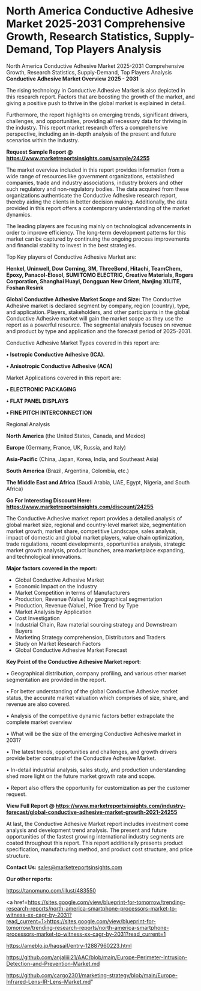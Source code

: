# North America Conductive Adhesive Market 2025-2031 Comprehensive Growth, Research Statistics, Supply-Demand,  Top Players Analysis
 North America Conductive Adhesive Market 2025-2031 Comprehensive Growth, Research Statistics, Supply-Demand,  Top Players Analysis
<Strong> Conductive Adhesive Market Overview 2025 - 2031</strong>

The rising technology in Conductive Adhesive Market is also depicted in this research report. Factors that are boosting the growth of the market, and giving a positive push to thrive in the global market is explained in detail.

Furthermore, the report highlights on emerging trends, significant drivers, challenges, and opportunities, providing all necessary data for thriving in the industry. This report market research offers a comprehensive perspective, including an in-depth analysis of the present and future scenarios within the industry.

<strong>Request Sample Report @ <a href=https://www.marketreportsinsights.com/sample/24255>https://www.marketreportsinsights.com/sample/24255</a></strong>

The market overview included in this report provides information from a wide range of resources like government organizations, established companies, trade and industry associations, industry brokers and other such regulatory and non-regulatory bodies. The data acquired from these organizations authenticate the Conductive Adhesive research report, thereby aiding the clients in better decision making. Additionally, the data provided in this report offers a contemporary understanding of the market dynamics.

The leading players are focusing mainly on technological advancements in order to improve efficiency. The long-term development patterns for this market can be captured by continuing the ongoing process improvements and financial stability to invest in the best strategies.

Top Key players of Conductive Adhesive Market are:

<strong>Henkel, Uninwell, Dow Corning, 3M, ThreeBond, Hitachi, TeamChem, Epoxy, Panacol-Elosol, SUMITOMO ELECTRIC, Creative Materials, Rogers Corporation, Shanghai Huayi, Dongguan New Orient, Nanjing XILITE, Foshan Resink</strong>

<strong><b>Global Conductive Adhesive Market Scope and Size:</b></strong>
The Conductive Adhesive market is declared segment by company, region (country), type, and application. Players, stakeholders, and other participants in the global Conductive Adhesive market will gain the market scope as they use the report as a powerful resource. The segmental analysis focuses on revenue and product by type and application and the forecast period of 2025-2031.

Conductive Adhesive Market Types covered in this report are:

<strong>• Isotropic Conductive Adhesive (ICA).

• Anisotropic Conductive Adhesive (ACA)</strong>

Market Applications covered in this report are:

<strong>• ELECTRONIC PACKAGING

• FLAT PANEL DISPLAYS

• FINE PITCH INTERCONNECTION</strong> 

Regional Analysis

<strong>North America</strong> (the United States, Canada, and Mexico)

<strong>Europe</strong> (Germany, France, UK, Russia, and Italy)

<strong>Asia-Pacific</strong> (China, Japan, Korea, India, and Southeast Asia)

<strong>South America</strong> (Brazil, Argentina, Colombia, etc.)

<strong>The Middle East and Africa</strong> (Saudi Arabia, UAE, Egypt, Nigeria, and South Africa)

<strong>Go For Interesting Discount Here: <a href=https://www.marketreportsinsights.com/discount/24255>https://www.marketreportsinsights.com/discount/24255</a></strong>

The Conductive Adhesive market report provides a detailed analysis of global market size, regional and country-level market size, segmentation market growth, market share, competitive Landscape, sales analysis, impact of domestic and global market players, value chain optimization, trade regulations, recent developments, opportunities analysis, strategic market growth analysis, product launches, area marketplace expanding, and technological innovations.

<strong><b>Major factors covered in the report:</b></strong>
<ul>
  <li>Global Conductive Adhesive Market </li>
  <li>Economic Impact on the Industry</li>
  <li>Market Competition in terms of Manufacturers</li>
  <li>Production, Revenue (Value) by geographical segmentation</li>
  <li>Production, Revenue (Value), Price Trend by Type</li>
  <li>Market Analysis by Application</li>
  <li>Cost Investigation</li>
  <li>Industrial Chain, Raw material sourcing strategy and Downstream Buyers</li>
  <li>Marketing Strategy comprehension, Distributors and Traders</li>
  <li>Study on Market Research Factors</li>
  <li>Global Conductive Adhesive Market Forecast</li>
</ul>

<strong><b>Key Point of the Conductive Adhesive Market report:</b></strong>

• Geographical distribution, company profiling, and various other market segmentation are provided in the report.

• For better understanding of the global Conductive Adhesive market status, the accurate market valuation which comprises of size, share, and revenue are also covered.

• Analysis of the competitive dynamic factors better extrapolate the complete market overview

• What will be the size of the emerging Conductive Adhesive market in 2031?

• The latest trends, opportunities and challenges, and growth drivers provide better construal of the Conductive Adhesive Market.

• In-detail industrial analysis, sales study, and production understanding shed more light on the future market growth rate and scope.

• Report also offers the opportunity for customization as per the customer request.

<strong><b>View Full Report @ <a href=https://www.marketreportsinsights.com/industry-forecast/global-conductive-adhesive-market-growth-2021-24255>https://www.marketreportsinsights.com/industry-forecast/global-conductive-adhesive-market-growth-2021-24255</a></b></strong>


At last, the Conductive Adhesive Market report includes investment come analysis and development trend analysis. The present and future opportunities of the fastest growing international industry segments are coated throughout this report. This report additionally presents product specification, manufacturing method, and product cost structure, and price structure.

<strong>Contact Us:</strong>
sales@marketreportsinsights.com

<strong>Our other reports:</strong>

<a href=https://tanomuno.com/illust/483550>https://tanomuno.com/illust/483550</a>

<a href=https://sites.google.com/view/blueprint-for-tomorrow/trending-research-reports/north-america-smartphone-processors-market-to-witness-xx-cagr-by-2031?read_current=1>https://sites.google.com/view/blueprint-for-tomorrow/trending-research-reports/north-america-smartphone-processors-market-to-witness-xx-cagr-by-2031?read_current=1</a>

<a href=https://ameblo.jp/haqsaif/entry-12887960223.html>https://ameblo.jp/haqsaif/entry-12887960223.html</a>

<a href=https://github.com/anjaliiii21/AAC/blob/main/Europe-Perimeter-Intrusion-Detection-and-Prevention-Market.md>https://github.com/anjaliiii21/AAC/blob/main/Europe-Perimeter-Intrusion-Detection-and-Prevention-Market.md</a>

<a href=https://github.com/cargo2301/marketing-strategy/blob/main/Europe-Infrared-Lens-IR-Lens-Market.md>https://github.com/cargo2301/marketing-strategy/blob/main/Europe-Infrared-Lens-IR-Lens-Market.md</a>"
